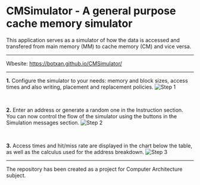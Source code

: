 # CMSimulator - A general purpose cache memory simulator
This application serves as a simulator of how the data is accessed and transfered from main memory (MM) to cache memory (CM) and vice versa.

---

Wbesite: https://botxan.github.io/CMSimulator/

---

**1.** Configure the simulator to your needs: memory and block sizes, access times and also writing, placement and replacement policies.
![Step 1](https://user-images.githubusercontent.com/33251573/145122816-0562bd29-e762-4ac7-a10e-72e6cde84b49.gif)

<br>

**2.** Enter an address or generate a random one in the Instruction section. You can now control the flow of the simulator using the buttons in the Simulation messages section.
![Step 2](https://user-images.githubusercontent.com/33251573/145122842-3ee5bded-51bc-4425-88ce-2ed4e4b03be1.gif)

<br>

**3.** Access times and hit/miss rate are displayed in the chart below the table, as well as the calculus used for the address breakdown.
![Step 3](https://user-images.githubusercontent.com/33251573/145122846-bc8cd85e-8990-4569-a152-e2710aeeaf6c.gif)

--- 

The repository has been created as a project for Computer Architecture subject.
